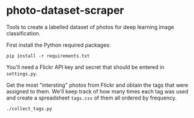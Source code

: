 # photo-dataset-scraper

Tools to create a labelled dataset of photos for deep learning image classification.

First install the Python required packages:

    pip install -r requirements.txt

You'll need a Flickr API key and secret that should be entered in `settings.py`.

Get the most "intersting" photos from Flickr and obtain the tags that were assigned to them. We'll keep track of how many times each tag was used and create a spreadsheet `tags.csv` of them all ordered by frequency.

    ./collect_tags.py
